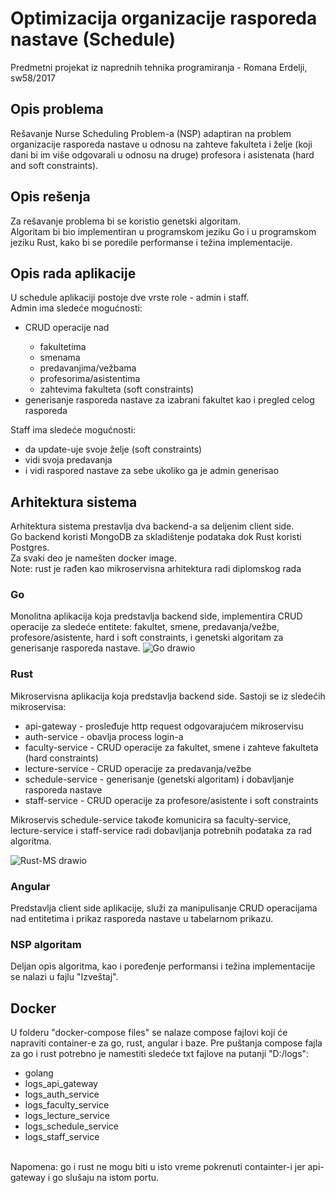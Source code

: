 # Optimizacija organizacije rasporeda nastave (Schedule)
Predmetni projekat iz naprednih tehnika programiranja - Romana Erdelji, sw58/2017

## Opis problema
Rešavanje Nurse Scheduling Problem-a (NSP) adaptiran na problem organizacije rasporeda nastave u odnosu na zahteve fakulteta i želje 
(koji dani bi im više odgovarali u odnosu na druge) profesora i asistenata (hard and soft constraints).

## Opis rešenja
Za rešavanje problema bi se koristio genetski algoritam. <br />
Algoritam bi bio implementiran u programskom jeziku Go i u programskom jeziku Rust, kako bi se poredile performanse i težina implementacije.

## Opis rada aplikacije
U schedule aplikaciji postoje dve vrste role - admin i staff. <br />
Admin ima sledeće mogućnosti:
<ul>
<li> CRUD operacije nad  </li> 
  <ul>
    <li> fakultetima </li>
    <li> smenama </li>
    <li> predavanjima/vežbama </li>
    <li> profesorima/asistentima </li>
    <li> zahtevima fakulteta (soft constraints) </li>
    </ul>
<li> generisanje rasporeda nastave za izabrani fakultet kao i pregled celog rasporeda </li>
 </ul>
Staff ima sledeće mogućnosti:
<ul>
<li> da update-uje svoje želje (soft constraints) </li>
<li> vidi svoja predavanja </li>
<li> i vidi raspored nastave za sebe ukoliko ga je admin generisao </li>
</ul>

## Arhitektura sistema
Arhitektura sistema prestavlja dva backend-a sa deljenim client side. <br />
Go backend koristi MongoDB za skladištenje podataka dok Rust koristi Postgres. <br />
Za svaki deo je namešten docker image. <br />
Note: rust je rađen kao mikroservisna arhitektura radi diplomskog rada

### Go
Monolitna aplikacija koja predstavlja backend side, implementira CRUD operacije za sledeće entitete: fakultet, smene, predavanja/vežbe, profesore/asistente, hard i soft constraints, i genetski algoritam za generisanje rasporeda nastave.
![Go drawio](https://user-images.githubusercontent.com/45543511/151180235-9974c496-7c82-43f1-8a59-72cc69e25a0a.png)

### Rust
Mikroservisna aplikacija koja predstavlja backend side.
Sastoji se iz sledećih mikroservisa:
* api-gateway - prosleđuje http request odgovarajućem mikroservisu
* auth-service - obavlja process login-a
* faculty-service - CRUD operacije za fakultet, smene i zahteve fakulteta (hard constraints)
* lecture-service - CRUD operacije za predavanja/vežbe
* schedule-service - generisanje (genetski algoritam) i dobavljanje rasporeda nastave
* staff-service - CRUD operacije za profesore/asistente i soft constraints

Mikroservis schedule-service takođe komunicira sa faculty-service, lecture-service i staff-service radi dobavljanja potrebnih podataka za rad algoritma.

![Rust-MS drawio](https://user-images.githubusercontent.com/45543511/151181509-8cef18b7-163c-49a4-99cc-87c3f62ed097.png)

### Angular
Predstavlja client side aplikacije, služi za manipulisanje CRUD operacijama nad entitetima i prikaz rasporeda nastave u tabelarnom prikazu.

### NSP algoritam
Deljan opis algoritma, kao i poređenje performansi i težina implementacije se nalazi u fajlu "Izveštaj".

## Docker
U folderu "docker-compose files" se nalaze compose fajlovi koji će napraviti container-e za go, rust, angular i baze. 
Pre puštanja compose fajla za go i rust potrebno je namestiti sledeće txt fajlove na putanji "D:/logs":
* golang
* logs_api_gateway
* logs_auth_service
* logs_faculty_service
* logs_lecture_service
* logs_schedule_service
* logs_staff_service
<br />
Napomena: go i rust ne mogu biti u isto vreme pokrenuti containter-i jer api-gateway i go slušaju na istom portu.
